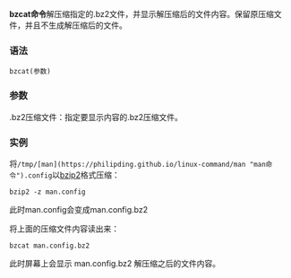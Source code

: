 **bzcat命令**解压缩指定的.bz2文件，并显示解压缩后的文件内容。保留原压缩文件，并且不生成解压缩后的文件。

### 语法  

```
bzcat(参数)
```

### 参数  

.bz2压缩文件：指定要显示内容的.bz2压缩文件。

### 实例  

将`/tmp/[man](https://philipding.github.io/linux-command/man "man命令").config`以[bzip2](https://philipding.github.io/linux-command/bzip2 "bzip2命令")格式压缩：

```
bzip2 -z man.config
```

此时man.config会变成man.config.bz2

将上面的压缩文件内容读出来：

```
bzcat man.config.bz2
```

此时屏幕上会显示 man.config.bz2 解压缩之后的文件内容。